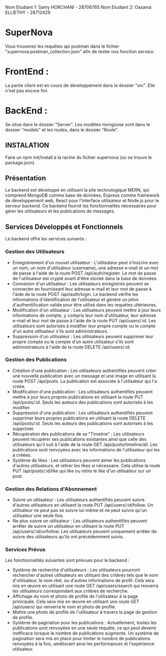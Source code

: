 Nom Etudiant 1: Samy HORCHANI - 28706765
Nom Etudiant 2: Ossama ELLIETHY - 28712429

# SuperNova

Vous trouverez les requêtes api postman dans le fichier "supernova.postman_collection.json" afin de tester nos fonction serveur.

# FrontEnd :

La partie client est en cours de développement dans le dossier "src". Elle n'est pas encore fini.

# BackEnd :

Se situe dans le dossier "Server". Les modèles mongoose sont dans le dossier "models" et les routes, dans le dossier "Route".

## INSTALATION
Faire un npm init/install à la racine du fichier supernova (où se trouve le package.json).

## Présentation
Le backend est développé en utilisant la pile technologique MERN, qui comprend MongoDB comme base de données, Express comme framework de développement web, React pour l'interface utilisateur et Node.js pour le serveur backend. Ce backend fournit les fonctionnalités nécessaires pour gérer les utilisateurs et les publications de messages.

## Services Développés et Fonctionnels
Le backend offre les services suivants :

### Gestion des Utilisateurs
- Enregistrement d'un nouvel utilisateur : L'utilisateur peut s'inscrire avec un nom, un nom d'utilisateur (username), une adresse e-mail et un mot de passe à l'aide de la route POST /api/auth/register. Le mot de passe de l'utilisateur est crypté avant d'être stocké dans la base de données.
- Connexion d'un utilisateur : Les utilisateurs enregistrés peuvent se connecter en fournissant leur adresse e-mail et leur mot de passe à l'aide de la route POST /api/auth/login. Le backend vérifie les informations d'identification de l'utilisateur et génère un jeton d'authentification valide pour être utilisé dans les requêtes ultérieures.
- Modification d'un utilisateur : Les utilisateurs peuvent mettre à jour leurs informations de compte, y compris leur nom d'utilisateur, leur adresse e-mail et leur mot de passe à l'aide de la route PUT /api/users/:id. Les utilisateurs sont autorisés à modifier leur propre compte ou le compte d'un autre utilisateur s'ils sont administrateurs.
- Suppression d'un utilisateur : Les utilisateurs peuvent supprimer leur propre compte ou le compte d'un autre utilisateur s'ils sont administrateurs à l'aide de la route DELETE /api/users/:id.


### Gestion des Publications
- Création d'une publication : Les utilisateurs authentifiés peuvent créer une nouvelle publication avec un message et une image en utilisant la route POST /api/posts. La publication est associée à l'utilisateur qui l'a créée.
- Modification d'une publication : Les utilisateurs authentifiés peuvent mettre à jour leurs propres publications en utilisant la route PUT /api/posts/:id. Seuls les auteurs des publications sont autorisés à les modifier.
- Suppression d'une publication : Les utilisateurs authentifiés peuvent supprimer leurs propres publications en utilisant la route DELETE /api/posts/:id. Seuls les auteurs des publications sont autorisés à les supprimer.
- Récupération des publications de sa "Timeline" : Les utilisateurs peuvent récupérer ses publications existantes ainsi que celle des utilisateurs qu'il suit à l'aide de la route GET /api/posts/timeline/all. Les publications sont renvoyées avec les informations de l'utilisateur qui les a créées.
- Système de likes : Les utilisateurs peuvent aimer les publications d'autres utilisateurs, et retirer les likes si nécessaire. Cela utilise la route PUT /api/posts/:id/like qui like ou retire le like d'un utilisateur sur un post.

### Gestion des Relations d'Abonnement
- Suivre un utilisateur : Les utilisateurs authentifiés peuvent suivre d'autres utilisateurs en utilisant la route PUT /api/users/:id/follow. Un utilisateur ne peut pas se suivre lui-même et ne peut suivre qu'un utilisateur une seule fois.
- Ne plus suivre un utilisateur : Les utilisateurs authentifiés peuvent arrêter de suivre un utilisateur en utilisant la route PUT /api/users/:id/unfollow. Les utilisateurs peuvent uniquement arrêter de suivre des utilisateurs qu'ils ont précédemment suivis.

### Services Prévus
Les fonctionnalités suivantes sont prévues pour le backend :

- Système de recherche d'utilisateurs : Les utilisateurs pourront rechercher d'autres utilisateurs en utilisant des critères tels que le nom d'utilisateur, le nom réel, ou d'autres informations de profil. Cela sera mis en œuvre en utilisant une route GET /api/users/search qui renverra les utilisateurs correspondant aux critères de recherche.
- Affichage du nom et photo de profile de l'utilisateur à la page prinicipale. Cela sera mis en œuvre en utilisant une route GET /api/users/ qui renverra le nom et photo de profile.
- Mettre une photo de profile de l'utilisateur à travers la page de gestion de profile.
- Système de pagination pour les publications : Actuellement, toutes les publications sont renvoyées en une seule requête, ce qui peut devenir inefficace lorsque le nombre de publications augmente. Un système de pagination sera mis en place pour limiter le nombre de publications renvoyées à la fois, améliorant ainsi les performances et l'expérience utilisateur.
